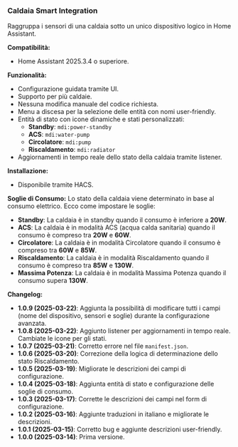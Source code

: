 ### Caldaia Smart Integration

Raggruppa i sensori di una caldaia sotto un unico dispositivo logico in Home Assistant.

**Compatibilità:**
- Home Assistant 2025.3.4 o superiore.

**Funzionalità:**
- Configurazione guidata tramite UI.
- Supporto per più caldaie.
- Nessuna modifica manuale del codice richiesta.
- Menu a discesa per la selezione delle entità con nomi user-friendly.
- Entità di stato con icone dinamiche e stati personalizzati:
  - **Standby**: `mdi:power-standby`
  - **ACS**: `mdi:water-pump`
  - **Circolatore**: `mdi:pump`
  - **Riscaldamento**: `mdi:radiator`
- Aggiornamenti in tempo reale dello stato della caldaia tramite listener.

**Installazione:**
- Disponibile tramite HACS.

**Soglie di Consumo:**
Lo stato della caldaia viene determinato in base al consumo elettrico. Ecco come impostare le soglie:
- **Standby**: La caldaia è in standby quando il consumo è inferiore a **20W**.
- **ACS**: La caldaia è in modalità ACS (acqua calda sanitaria) quando il consumo è compreso tra **20W** e **60W**.
- **Circolatore**: La caldaia è in modalità Circolatore quando il consumo è compreso tra **60W** e **85W**.
- **Riscaldamento**: La caldaia è in modalità Riscaldamento quando il consumo è compreso tra **85W** e **130W**.
- **Massima Potenza**: La caldaia è in modalità Massima Potenza quando il consumo supera **130W**.

**Changelog:**
- **1.0.9 (2025-03-22)**: Aggiunta la possibilità di modificare tutti i campi (nome del dispositivo, sensori e soglie) durante la configurazione avanzata.
- **1.0.8 (2025-03-22)**: Aggiunto listener per aggiornamenti in tempo reale. Cambiate le icone per gli stati.
- **1.0.7 (2025-03-21)**: Corretto errore nel file `manifest.json`.
- **1.0.6 (2025-03-20)**: Correzione della logica di determinazione dello stato Riscaldamento.
- **1.0.5 (2025-03-19)**: Migliorate le descrizioni dei campi di configurazione.
- **1.0.4 (2025-03-18)**: Aggiunta entità di stato e configurazione delle soglie di consumo.
- **1.0.3 (2025-03-17)**: Corrette le descrizioni dei campi nel form di configurazione.
- **1.0.2 (2025-03-16)**: Aggiunte traduzioni in italiano e migliorate le descrizioni.
- **1.0.1 (2025-03-15)**: Corretto bug e aggiunte descrizioni user-friendly.
- **1.0.0 (2025-03-14)**: Prima versione.
